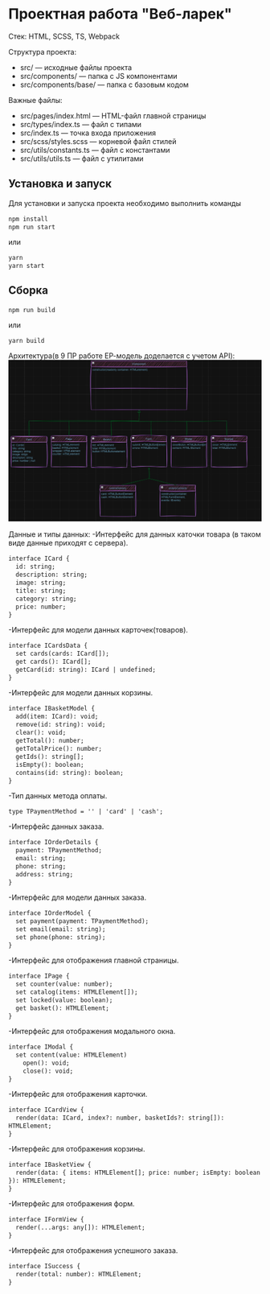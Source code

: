# Проектная работа "Веб-ларек"

Стек: HTML, SCSS, TS, Webpack

Структура проекта:
- src/ — исходные файлы проекта
- src/components/ — папка с JS компонентами
- src/components/base/ — папка с базовым кодом

Важные файлы:
- src/pages/index.html — HTML-файл главной страницы
- src/types/index.ts — файл с типами
- src/index.ts — точка входа приложения
- src/scss/styles.scss — корневой файл стилей
- src/utils/constants.ts — файл с константами
- src/utils/utils.ts — файл с утилитами

## Установка и запуск
Для установки и запуска проекта необходимо выполнить команды

```
npm install
npm run start
```

или

```
yarn
yarn start
```
## Сборка

```
npm run build
```

или

```
yarn build
```
Архитектура(в 9 ПР работе ЕР-модель доделается с учетом API):
![alt text](PR8.jpg)

Данные и типы данных:
-Интерфейс для данных каточки товара (в таком виде данные приходят с сервера).

```
interface ICard {
  id: string;
  description: string;
  image: string;
  title: string;
  category: string;
  price: number; 
}
```
-Интерфейс для модели данных карточек(товаров).
```
interface ICardsData {
  set cards(cards: ICard[]);
  get cards(): ICard[];
  getCard(id: string): ICard | undefined;
}
```
-Интерфейс для модели данных корзины.
```
interface IBasketModel {
  add(item: ICard): void;
  remove(id: string): void;
  clear(): void;
  getTotal(): number;
  getTotalPrice(): number;
  getIds(): string[];
  isEmpty(): boolean;
  contains(id: string): boolean;
}
```
-Тип данных метода оплаты.
```
type TPaymentMethod = '' | 'card' | 'cash';
```
-Интерфейс данных заказа.
```
interface IOrderDetails {
  payment: TPaymentMethod;
  email: string;
  phone: string;
  address: string;
}
```
-Интерфейс для модели данных заказа.
```
interface IOrderModel {
  set payment(payment: TPaymentMethod); 
  set email(email: string);
  set phone(phone: string);
}
```

-Интерфейс для отображения главной страницы.
```
interface IPage {
  set counter(value: number);
  set catalog(items: HTMLElement[]);
  set locked(value: boolean);
  get basket(): HTMLElement;
}
```
-Интерфейс для отображения модального окна.
```
interface IModal {
  set content(value: HTMLElement)
	open(): void;
	close(): void;
}
```
-Интерфейс для отображения карточки.
```
interface ICardView {
  render(data: ICard, index?: number, basketIds?: string[]): HTMLElement;
}
```
-Интерфейс для отображения корзины.
```
interface IBasketView {
  render(data: { items: HTMLElement[]; price: number; isEmpty: boolean }): HTMLElement;
}
```
-Интерфейс для отображения форм.
```
interface IFormView {
  render(...args: any[]): HTMLElement;
}
```
-Интерфейс для отображения успешного заказа.
```
interface ISuccess {
  render(total: number): HTMLElement;
}
```
